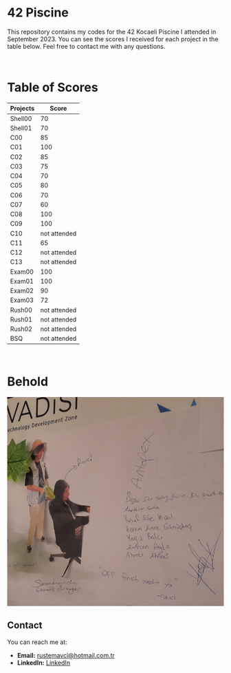 # 42 Piscine
This repository contains my codes for the 42 Kocaeli Piscine I attended in September 2023. You can see the scores I received for each project in the table below. Feel free to contact me with any questions.

<br>

# Table of Scores
| Projects | Score        |
|----------|--------------|
| Shell00  | 70           |
| Shell01  | 70           |
| C00      | 85           |
| C01      | 100          |
| C02      | 85           |
| C03      | 75           |
| C04      | 70           |
| C05      | 80           |
| C06      | 70           |
| C07      | 60           |
| C08      | 100          |
| C09      | 100          |
| C10      | not attended |
| C11      | 65           |
| C12      | not attended |
| C13      | not attended |
| Exam00   | 100          |
| Exam01   | 100          |
| Exam02   | 90           |
| Exam03   | 72           |
| Rush00   | not attended |
| Rush01   | not attended |
| Rush02   | not attended |
| BSQ      | not attended |

<br>

# Behold
<img src="/Moment.png" width="600" />

## Contact

You can reach me at:

- **Email:** [rustemavci@hotmail.com.tr](mailto:rustemavci@hotmail.com.tr)
- **LinkedIn:** [LinkedIn](https://www.linkedin.com/in/rüstem-avcı)
